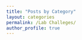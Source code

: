 ```yaml
---
title: "Posts by Category"
layout: categories
permalink: /Lab Challeges/
author_profile: true
---
```

